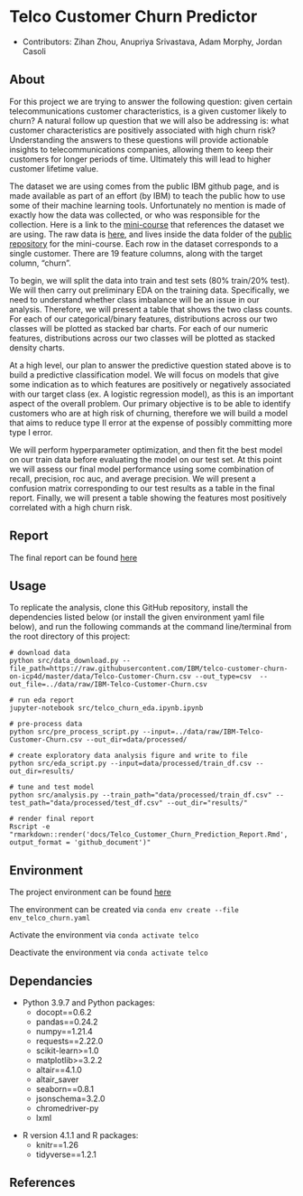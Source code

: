# Telco Customer Churn Predictor

- Contributors: Zihan Zhou, Anupriya Srivastava, Adam Morphy, Jordan Casoli 

## About

For this project we are trying to answer the following question: given certain telecommunications customer characteristics, is a given customer likely to churn? A natural follow up question that we will also be addressing is: what customer characteristics are positively associated with high churn risk? Understanding the answers to these questions will provide actionable insights to telecommunications companies, allowing them to keep their customers for longer periods of time. Ultimately this will lead to higher customer lifetime value.

The dataset we are using comes from the public IBM github page, and is made available as part of an effort (by IBM) to teach the public how to use some of their machine learning tools. Unfortunately no mention is made of exactly how the data was collected, or who was responsible for the collection. Here is a link to the [mini-course](https://developer.ibm.com/patterns/predict-customer-churn-using-watson-studio-and-jupyter-notebooks/) that references the dataset we are using. The raw data is [here](https://raw.githubusercontent.com/IBM/telco-customer-churn-on-icp4d/master/data/Telco-Customer-Churn.csv), and lives inside the data folder of the [public repository](https://github.com/IBM/telco-customer-churn-on-icp4d) for the mini-course. Each row in the dataset corresponds to a single customer. There are 19 feature columns, along with the target column, “churn”.

To begin, we will split the data into train and test sets (80% train/20% test). We will then carry out preliminary EDA on the training data. Specifically, we need to understand whether class imbalance will be an issue in our analysis. Therefore, we will present a table that shows the two class counts. For each of our categorical/binary features, distributions across our two classes will be plotted as stacked bar charts. For each of our numeric features, distributions across our two classes will be plotted as stacked density charts.

At a high level, our plan to answer the predictive question stated above is to build a predictive classification model. We will focus on models that give some indication as to which features are positively or negatively associated with our target class (ex. A logistic regression model), as this is an important aspect of the overall problem. Our primary objective is to be able to identify customers who are at high risk of churning, therefore we will build a model that aims to reduce type II error at the expense of possibly committing more type I error.

We will perform hyperparameter optimization, and then fit the best model on our train data before evaluating the model on our test set. At this point we will assess our final model performance using some combination of recall, precision, roc auc, and average precision. We will present a confusion matrix corresponding to our test results as a table in the final report. Finally, we will present a table showing the features most positively correlated with a high churn risk.

## Report

The final report can be found 
[here](https://github.com/UBC-MDS/Telco_Customer_Churn_Prediction_Group12/blob/main/docs/Telco_Customer_Churn_Prediction_Report.Rmd)

## Usage

To replicate the analysis, clone this GitHub repository, install the dependencies listed below (or install the given environment yaml file below), and run the following commands at the command line/terminal from the root directory of this project:

```
# download data
python src/data_download.py --file_path=https://raw.githubusercontent.com/IBM/telco-customer-churn-on-icp4d/master/data/Telco-Customer-Churn.csv --out_type=csv  --out_file=../data/raw/IBM-Telco-Customer-Churn.csv

# run eda report
jupyter-notebook src/telco_churn_eda.ipynb.ipynb

# pre-process data 
python src/pre_process_script.py --input=../data/raw/IBM-Telco-Customer-Churn.csv --out_dir=data/processed/

# create exploratory data analysis figure and write to file 
python src/eda_script.py --input=data/processed/train_df.csv --out_dir=results/

# tune and test model
python src/analysis.py --train_path="data/processed/train_df.csv" --test_path="data/processed/test_df.csv" --out_dir="results/"

# render final report
Rscript -e "rmarkdown::render('docs/Telco_Customer_Churn_Prediction_Report.Rmd', output_format = 'github_document')"
```

## Environment

The project environment can be found
[here](https://github.com/UBC-MDS/Telco_Customer_Churn_Prediction_Group12/blob/main/env_telco_churn.yaml)

The environment can be created via
`conda env create --file env_telco_churn.yaml`

Activate the environment via
`conda activate telco`

Deactivate the environment via
`conda activate telco`

## Dependancies

* Python 3.9.7 and Python packages:
    + docopt==0.6.2
    + pandas==0.24.2
    + numpy==1.21.4
    + requests==2.22.0
    + scikit-learn>=1.0
    + matplotlib>=3.2.2
    + altair==4.1.0
    + altair_saver
    + seaborn==0.8.1
    + jsonschema=3.2.0
    + chromedriver-py
    + lxml
- R version 4.1.1 and R packages:
    + knitr==1.26
    + tidyverse==1.2.1

## References
